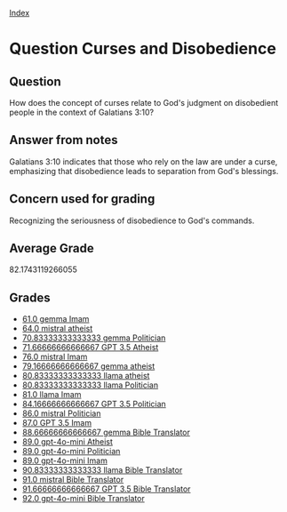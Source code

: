 
[Index](../../index.md)
# Question Curses and Disobedience
## Question
How does the concept of curses relate to God's judgment on disobedient people in the context of Galatians 3:10?

## Answer from notes
Galatians 3:10 indicates that those who rely on the law are under a curse, emphasizing that disobedience leads to separation from God's blessings.

## Concern used for grading
Recognizing the seriousness of disobedience to God's commands.

## Average Grade
82.1743119266055

## Grades
 * [61.0 gemma Imam](../answers/gemma_Imam/Curses_and_Disobedience.md)
 * [64.0 mistral atheist](../answers/mistral_atheist/Curses_and_Disobedience.md)
 * [70.83333333333333 gemma Politician](../answers/gemma_Politician/Curses_and_Disobedience.md)
 * [71.66666666666667 GPT 3.5 Atheist](../answers/GPT_3.5_Atheist/Curses_and_Disobedience.md)
 * [76.0 mistral Imam](../answers/mistral_Imam/Curses_and_Disobedience.md)
 * [79.16666666666667 gemma atheist](../answers/gemma_atheist/Curses_and_Disobedience.md)
 * [80.83333333333333 llama atheist](../answers/llama_atheist/Curses_and_Disobedience.md)
 * [80.83333333333333 llama Politician](../answers/llama_Politician/Curses_and_Disobedience.md)
 * [81.0 llama Imam](../answers/llama_Imam/Curses_and_Disobedience.md)
 * [84.16666666666667 GPT 3.5 Politician](../answers/GPT_3.5_Politician/Curses_and_Disobedience.md)
 * [86.0 mistral Politician](../answers/mistral_Politician/Curses_and_Disobedience.md)
 * [87.0 GPT 3.5 Imam](../answers/GPT_3.5_Imam/Curses_and_Disobedience.md)
 * [88.66666666666667 gemma Bible Translator](../answers/gemma_Bible_Translator/Curses_and_Disobedience.md)
 * [89.0 gpt-4o-mini Atheist](../answers/gpt-4o-mini_Atheist/Curses_and_Disobedience.md)
 * [89.0 gpt-4o-mini Politician](../answers/gpt-4o-mini_Politician/Curses_and_Disobedience.md)
 * [89.0 gpt-4o-mini Imam](../answers/gpt-4o-mini_Imam/Curses_and_Disobedience.md)
 * [90.83333333333333 llama Bible Translator](../answers/llama_Bible_Translator/Curses_and_Disobedience.md)
 * [91.0 mistral Bible Translator](../answers/mistral_Bible_Translator/Curses_and_Disobedience.md)
 * [91.66666666666667 GPT 3.5 Bible Translator](../answers/GPT_3.5_Bible_Translator/Curses_and_Disobedience.md)
 * [92.0 gpt-4o-mini Bible Translator](../answers/gpt-4o-mini_Bible_Translator/Curses_and_Disobedience.md)
